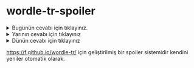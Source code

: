 # wordle-tr-spoiler

<details>
  <summary>Bugünün cevabı için tıklayınız.</summary>
  <br>
    <b> çelik </b>
</details>

<details>
  <summary>Yarının cevabı için tıklayınız</summary>
  <br>
   <b> pinti </b>
</details>

<details>
  <summary>Dünün cevabı için tıklayınız </summary>
  <br>
  <b> hokka </b>
</details>

https://f.github.io/wordle-tr/ için geliştirilmiş bir spoiler sistemidir kendini yeniler otomatik olarak.

